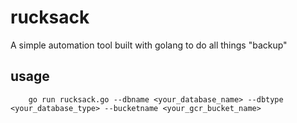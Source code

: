 # rucksack
A simple automation tool built with golang to do all things "backup"


## usage 

        go run rucksack.go --dbname <your_database_name> --dbtype <your_database_type> --bucketname <your_gcr_bucket_name>
